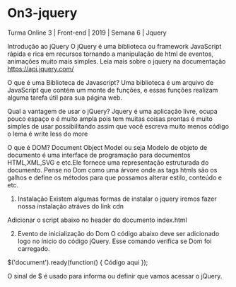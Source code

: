 # On3-jquery
Turma Online 3 | Front-end | 2019 | Semana 6 | Jquery

Introdução ao jQuery
O jQuery é uma biblioteca ou framework JavaScript rápida e rica em recursos tornando a manipulação de html de eventos, animações muito mais simples.
Leia mais sobre o jquery na documentação https://api.jquery.com/

O que é uma Biblioteca de Javascript?
Uma biblioteca é um arquivo de JavaScript que contém um monte de funções, e essas funções realizam alguma tarefa útil para sua página web.

Qual a vantagem de usar o jQuery?
Jquery é uma aplicação livre, ocupa pouco espaço e é muito ampla pois tem muitas coisas prontas é muito simples de usar possibilitando assim que você escreva muito menos código o lema é write less do more

O que é DOM?
Document Object Model ou seja Modelo de objeto de documento é uma interface de programação para documentos HTML,XML,SVG e etc.Ele fornece uma representação estruturada do documento.
Pense no Dom como uma árvore onde as tags htmls são os galhos e define os métodos para que possamos alterar estilo, conteúdo e etc.

1. Instalação
Existem algumas formas de instalar o jquery iremos fazer nossa instalação atráves do link cdn

Adicionar o script abaixo no header do documento index.html

<script src="https://ajax.googleapis.com/ajax/libs/jquery/3.4.1/jquery.min.js"></script>

2. Evento de inicialização do Dom
O código abaixo deve ser adicionado logo no ínicio do código jQuery. Esse comando verifica se Dom foi carregado.

$('document').ready(function() {
    Código aqui
});

O sinal de $ é usado para informa ou definir que vamos acessar o jQuery.
